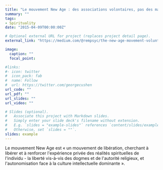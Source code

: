 ```yaml
---
title: "Le mouvement New Age : des associations volontaires, pas des marchés"
summary: ""
tags:
- Spirituality
date: "2015-04-09T00:00:00Z"

# Optional external URL for project (replaces project detail page).
external_link: "https://medium.com/@rempsyc/the-new-age-movement-volunteer-associations-not-markets-3f410b376af0"

image:
  caption: ""
  focal_point:

#links:
#- icon: twitter
#  icon_pack: fab
#  name: Follow
#  url: https://twitter.com/georgecushen
url_code: ""
url_pdf: ""
url_slides: ""
url_video: ""

# Slides (optional).
#   Associate this project with Markdown slides.
#   Simply enter your slide deck's filename without extension.
#   E.g. `slides = "example-slides"` references `content/slides/example-slides.md`.
#   Otherwise, set `slides = ""`.
slides: example
---
```


Le mouvement New Age est « un mouvement de libération, cherchant à libérer et à renforcer l'expérience privée des réalités spirituelles de l'individu - la liberté vis-à-vis des dogmes et de l'autorité religieux, et l'autonomisation face à la culture intellectuelle dominante ». 
